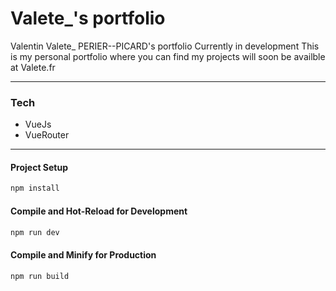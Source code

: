 # Valete_'s portfolio

Valentin Valete_ PERIER--PICARD's portfolio
Currently in development
This is my personal portfolio where you can find my projects 
will soon be availble at Valete.fr

---
### Tech

- VueJs
- VueRouter

---
#### Project Setup

```sh
npm install
```

#### Compile and Hot-Reload for Development

```sh
npm run dev
```

#### Compile and Minify for Production

```sh
npm run build
```